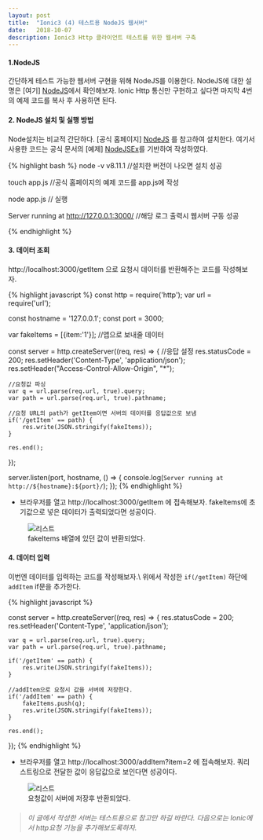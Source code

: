 ```yaml
---
layout: post
title:  "Ionic3 (4) 테스트용 NodeJS 웹서버"
date:   2018-10-07
description: Ionic3 Http 클라이언트 테스트를 위한 웹서버 구축
---
```

#### 1.NodeJS
간단하게 테스트 가능한 웹서버 구현을 위해 NodeJS를 이용한다.
NodeJS에 대한 설명은 [여기] [NodeJS]에서 확인해보자.
Ionic Http 통신만 구현하고 싶다면 마지막 4번의 예제 코드를 복사 후 사용하면 된다.

#### 2. NodeJS 설치 및 실행 방법
Node설치는 비교적 간단하다. [공식 홈페이지] [NodeJS] 를 참고하여 설치한다.
여기서 사용한 코드는 공식 문서의 [예제] [NodeJSEx]를 기반하여 작성하였다.

{% highlight bash %}
node -v
v8.11.1 //설치한 버전이 나오면 설치 성공

touch app.js
//공식 홈페이지의 예제 코드를 app.js에 작성

node app.js // 실행

Server running at http://127.0.0.1:3000/ //해당 로그 출력시 웹서버 구동 성공

{% endhighlight %}

#### 3. 데이터 조회
http://localhost:3000/getItem 으로 요청시 데이터를 반환해주는 코드를 작성해보자.

{% highlight javascript %}
const http = require('http');
var url = require('url');

const hostname = '127.0.0.1';
const port = 3000;

var fakeItems = [{item:'1'}]; //앱으로 보내줄 데이터

const server = http.createServer((req, res) => {
    //응답 설정
    res.statusCode = 200;
    res.setHeader('Content-Type', 'application/json');
    res.setHeader("Access-Control-Allow-Origin", "*");
    
    //요청값 파싱
    var q = url.parse(req.url, true).query;
    var path = url.parse(req.url, true).pathname;

    //요청 URL의 path가 getItem이면 서버의 데이터를 응답값으로 보냄
    if('/getItem' == path) {
        res.write(JSON.stringify(fakeItems));
    }

    res.end();
});

server.listen(port, hostname, () => {
    console.log(`Server running at http://${hostname}:${port}/`);
});
{% endhighlight %}

* 브라우저를 열고 http://localhost:3000/getItem 에 접속해보자. fakeItems에 초기값으로 넣은 데이터가 출력되었다면 성공이다.


<figure>
	<img src="{{ '/assets/img/post/20181007_img1.png' | prepend: site.baseurl }}" alt="리스트 "> 
	<figcaption>fakeItems 배열에 있던 값이 반환되었다.</figcaption>
</figure>

#### 4. 데이터 입력
이번엔 데이터를 입력하는 코드를 작성해보자.\\
위에서 작성한 `if(/getItem)` 하단에 `addItem`  if문을 추가한다.

{% highlight javascript %}

const server = http.createServer((req, res) => {
    res.statusCode = 200;
    res.setHeader('Content-Type', 'application/json');

    var q = url.parse(req.url, true).query;
    var path = url.parse(req.url, true).pathname;

    if('/getItem' == path) {
        res.write(JSON.stringify(fakeItems));
    }
    
    //addItem으로 요청시 값을 서버에 저장한다.
    if('/addItem' == path) {
        fakeItems.push(q);
        res.write(JSON.stringify(fakeItems));
    }

    res.end();
});
{% endhighlight %}

* 브라우저를 열고 http://localhost:3000/addItem?item=2 에 접속해보자. 쿼리 스트링으로 전달한 값이 응답값으로 보인다면 성공이다.

<figure>
	<img src="{{ '/assets/img/post/20181007_img2.png' | prepend: site.baseurl }}" alt="리스트 "> 
	<figcaption>요청값이 서버에 저장후 반환되었다.</figcaption>
</figure>

> ###### 이 글에서 작성한 서버는 테스트용으로 참고만 하길 바란다. 다음으로는 Ionic에서 http요청 기능을 추가해보도록하자.

[NodeJS]: https://nodejs.org/ko/
[NodeJSEx]: https://nodejs.org/dist/latest-v8.x/docs/api/synopsis.html 






